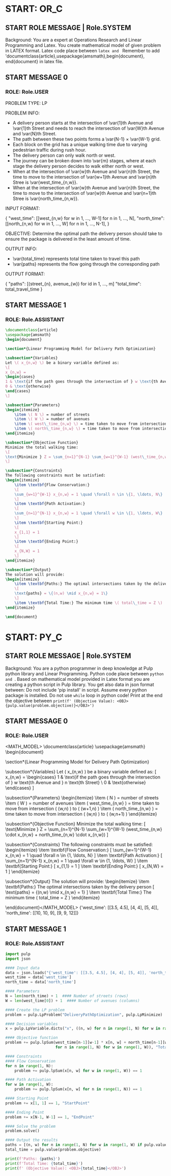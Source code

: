 # START: OR_C 
## START ROLE MESSAGE | Role.SYSTEM 
Background: You are a expert at Operations Research and Linear Programming and Latex. You create mathematical model of given problem in LATEX format. Latex code place between ```latex and ``` Remember to add 'documentclass{article},usepackage{amsmath},begin{document}, end{document} in latex file. 
## START MESSAGE 0 
### ROLE: Role.USER
<DESCRIPTION>
PROBLEM TYPE: LP

PROBLEM INFO:

- A delivery person starts at the intersection of \var{1}th Avenue and \var{1}th Street and needs to reach the intersection of \var{W}th Avenue and \var{N}th Street.
- The path between these two points forms a \var{N-1} × \var{W-1} grid.
- Each block on the grid has a unique walking time due to varying pedestrian traffic during rush hour.
- The delivery person can only walk north or west.
- The journey can be broken down into \var{m} stages, where at each stage the delivery person decides to walk either north or west.
- When at the intersection of \var{w}th Avenue and \var{n}th Street, the time to move to the intersection of \var{w+1}th Avenue and \var{n}th Stree is \var{west_time_{n,w}}.
- When at the intersection of \var{w}th Avenue and \var{n}th Street, the time to move to the intersection of \var{w}th Avenue and \var{n+1}th Stree is \var{north_time_{n,w}}.

INPUT FORMAT:

{
    "west_time": [[west_{n,w} for w in 1, ..., W-1] for n in 1, ..., N],
    "north_time": [[north_{n,w} for w in 1, ..., W] for n in 1, ..., N-1],
}

OBJECTIVE: Determine the optimal path the delivery person should take to ensure the package is delivered in the least amount of time.

OUTPUT INFO:

- \var{total_time} represents total time taken to travel this path
- \var{paths} represents the flow going through the corresponding path

OUTPUT FORMAT:

{
    "paths": [(street_{n}, avenue_{w}) for id in 1, ..., m]
    "total_time": total_travel_time
}
</DESCRIPTION>


## START MESSAGE 1 
### ROLE: Role.ASSISTANT
```latex
\documentclass{article}
\usepackage{amsmath}
\begin{document}

\section*{Linear Programming Model for Delivery Path Optimization}

\subsection*{Variables}
Let \( x_{n,w} \) be a binary variable defined as:
\[
x_{n,w} = 
\begin{cases} 
1 & \text{if the path goes through the intersection of } w \text{th Avenue and } n \text{th Street} \\
0 & \text{otherwise}
\end{cases}
\]

\subsection*{Parameters}
\begin{itemize}
    \item \( N \) = number of streets
    \item \( W \) = number of avenues
    \item \( west\_time_{n,w} \) = time taken to move from intersection \( (w,n) \) to \( (w+1,n) \)
    \item \( north\_time_{n,w} \) = time taken to move from intersection \( (w,n) \) to \( (w,n+1) \)
\end{itemize}

\subsection*{Objective Function}
Minimize the total walking time:
\[
\text{Minimize } Z = \sum_{n=1}^{N-1} \sum_{w=1}^{W-1} (west\_time_{n,w} \cdot x_{n,w} + north\_time_{n,w} \cdot x_{n,w})
\]

\subsection*{Constraints}
The following constraints must be satisfied:
\begin{itemize}
    \item \textbf{Flow Conservation:} 
    \[
    \sum_{w=1}^{W-1} x_{n,w} = 1 \quad \forall n \in \{1, \ldots, N\}
    \]
    \item \textbf{Path Activation:}
    \[
    \sum_{n=1}^{N-1} x_{n,w} = 1 \quad \forall w \in \{1, \ldots, W\}
    \]
    \item \textbf{Starting Point:}
    \[
    x_{1,1} = 1
    \]
    \item \textbf{Ending Point:}
    \[
    x_{N,W} = 1
    \]
\end{itemize}

\subsection*{Output}
The solution will provide:
\begin{itemize}
    \item \textbf{Paths:} The optimal intersections taken by the delivery person 
    \[
    \text{paths} = \{(n,w) \mid x_{n,w} = 1\}
    \]
    \item \textbf{Total Time:} The minimum time \( total\_time = Z \)
\end{itemize}

\end{document}
```

# START: PY_C 
## START ROLE MESSAGE | Role.SYSTEM 
Background: You are a python programmer in deep knowledge at Pulp python library and Linear Programming. Python code place between ```python and ```. Based on mathematical model provided in Latex format you are creating a python script in Pulp library. You get also data in json format between: <DATA></DATA> Do not include 'pip install' in script. Assume every python package is installed. Do not use `while` loop in python code! Print at the end the objective between <OBJ></OBJ> `print(f' (Objective Value): <OBJ>{pulp.value(problem.objective)}</OBJ>')` 
## START MESSAGE 0 
### ROLE: Role.USER
<MATH_MODEL>
\documentclass{article}
\usepackage{amsmath}
\begin{document}

\section*{Linear Programming Model for Delivery Path Optimization}

\subsection*{Variables}
Let \( x_{n,w} \) be a binary variable defined as:
\[
x_{n,w} = 
\begin{cases} 
1 & \text{if the path goes through the intersection of } w \text{th Avenue and } n \text{th Street} \\
0 & \text{otherwise}
\end{cases}
\]

\subsection*{Parameters}
\begin{itemize}
    \item \( N \) = number of streets
    \item \( W \) = number of avenues
    \item \( west\_time_{n,w} \) = time taken to move from intersection \( (w,n) \) to \( (w+1,n) \)
    \item \( north\_time_{n,w} \) = time taken to move from intersection \( (w,n) \) to \( (w,n+1) \)
\end{itemize}

\subsection*{Objective Function}
Minimize the total walking time:
\[
\text{Minimize } Z = \sum_{n=1}^{N-1} \sum_{w=1}^{W-1} (west\_time_{n,w} \cdot x_{n,w} + north\_time_{n,w} \cdot x_{n,w})
\]

\subsection*{Constraints}
The following constraints must be satisfied:
\begin{itemize}
    \item \textbf{Flow Conservation:} 
    \[
    \sum_{w=1}^{W-1} x_{n,w} = 1 \quad \forall n \in \{1, \ldots, N\}
    \]
    \item \textbf{Path Activation:}
    \[
    \sum_{n=1}^{N-1} x_{n,w} = 1 \quad \forall w \in \{1, \ldots, W\}
    \]
    \item \textbf{Starting Point:}
    \[
    x_{1,1} = 1
    \]
    \item \textbf{Ending Point:}
    \[
    x_{N,W} = 1
    \]
\end{itemize}

\subsection*{Output}
The solution will provide:
\begin{itemize}
    \item \textbf{Paths:} The optimal intersections taken by the delivery person 
    \[
    \text{paths} = \{(n,w) \mid x_{n,w} = 1\}
    \]
    \item \textbf{Total Time:} The minimum time \( total\_time = Z \)
\end{itemize}

\end{document}</MATH_MODEL>
<DATA>
{'west_time': [[3.5, 4.5], [4, 4], [5, 4]], 'north_time': [[10, 10, 9], [9, 9, 12]]}</DATA>


## START MESSAGE 1 
### ROLE: Role.ASSISTANT
```python
import pulp
import json

#### Input data
data = json.loads("{'west_time': [[3.5, 4.5], [4, 4], [5, 4]], 'north_time': [[10, 10, 9], [9, 9, 12]]}")
west_time = data['west_time']
north_time = data['north_time']

#### Parameters
N = len(north_time) + 1  #### Number of streets (rows)
W = len(west_time[0]) + 1  #### Number of avenues (columns)

#### Create the LP problem
problem = pulp.LpProblem("DeliveryPathOptimization", pulp.LpMinimize)

#### Decision variables
x = pulp.LpVariable.dicts("x", ((n, w) for n in range(1, N) for w in range(1, W)), cat='Binary')

#### Objective function
problem += pulp.lpSum(west_time[n-1][w-1] * x[n, w] + north_time[n-1][w-1] * x[n, w] 
                      for n in range(1, N) for w in range(1, W)), "TotalWalkingTime"

#### Constraints
#### Flow Conservation
for n in range(1, N):
    problem += pulp.lpSum(x[n, w] for w in range(1, W)) == 1

#### Path Activation
for w in range(1, W):
    problem += pulp.lpSum(x[n, w] for n in range(1, N)) == 1

#### Starting Point
problem += x[1, 1] == 1, "StartPoint"

#### Ending Point
problem += x[N-1, W-1] == 1, "EndPoint"

#### Solve the problem
problem.solve()

#### Output the results
paths = [(n, w) for n in range(1, N) for w in range(1, W) if pulp.value(x[n, w]) == 1]
total_time = pulp.value(problem.objective)

print(f'Paths: {paths}')
print(f'Total Time: {total_time}')
print(f' (Objective Value): <OBJ>{total_time}</OBJ>')
```

